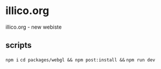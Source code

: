 # illico.org

illico.org - new webiste

## scripts

`npm i`
`cd packages/webgl && npm post:install &&`
`npm run dev`
